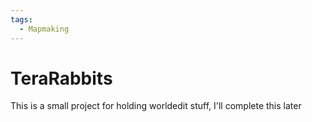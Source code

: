 ```yaml
---
tags:
  - Mapmaking
---
```


# TeraRabbits
This is a small project for holding worldedit stuff, I'll complete this later